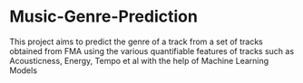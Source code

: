 # Music-Genre-Prediction
This project aims to predict the genre of a track from a set of tracks obtained from FMA using the various quantifiable features of tracks such as Acousticness, Energy, Tempo et al with the help of Machine Learning Models
